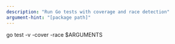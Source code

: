 ```yaml
---
description: "Run Go tests with coverage and race detection"
argument-hint: "[package path]"
---
```


go test -v -cover -race $ARGUMENTS
